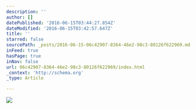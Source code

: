 ```yaml
---
description: ''
author: []
datePublished: '2016-06-15T03:44:27.854Z'
dateModified: '2016-06-15T03:42:57.647Z'
title: ''
starred: false
sourcePath: _posts/2016-06-15-06c42907-8364-46e2-98c3-80126f622969.md
inFeed: true
hasPage: true
inNav: false
url: 06c42907-8364-46e2-98c3-80126f622969/index.html
_context: 'http://schema.org'
_type: Article

---
```

![](https://the-grid-user-content.s3-us-west-2.amazonaws.com/d0ac15be-958b-4697-bedf-7c22c9828bd6.jpg)